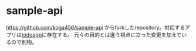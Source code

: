 # sample-api

https://github.com/koga456/sample-api からforkしたrepository。対応するアプリは[todoapp](todoapp)に存在する。
元々の目的とは違う視点に立った変更を加えているので別物。